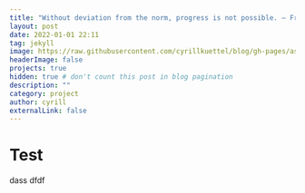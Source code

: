 ```yaml
---
title: "Without deviation from the norm, progress is not possible. ― Frank Zappa"
layout: post
date: 2022-01-01 22:11
tag: jekyll
image: https://raw.githubusercontent.com/cyrillkuettel/blog/gh-pages/assets/images/live-usb-linux.webp
headerImage: false
projects: true
hidden: true # don't count this post in blog pagination
description: ""
category: project
author: cyrill
externalLink: false
---
```


# Test     

dass dfdf


    









